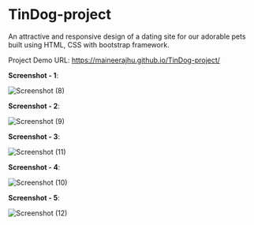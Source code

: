 # TinDog-project

An attractive and responsive design of a dating site for our adorable pets built using HTML, CSS with bootstrap framework.

Project Demo URL: https://maineerajhu.github.io/TinDog-project/

**Screenshot - 1**:

![Screenshot (8)](https://user-images.githubusercontent.com/66193975/151738885-86e196c6-d273-40cf-9565-6a2779f0e1cc.png)

**Screenshot - 2**:

![Screenshot (9)](https://user-images.githubusercontent.com/66193975/151738903-a4847164-00ff-444f-bf55-2e051a5a4b56.png)

**Screenshot - 3**:

![Screenshot (11)](https://user-images.githubusercontent.com/66193975/151738909-6db98008-be8c-47c3-8230-c4401eaec989.png)

**Screenshot - 4**:

![Screenshot (10)](https://user-images.githubusercontent.com/66193975/151738921-14129922-644f-4c54-915d-7f4f3de28f73.png)

**Screenshot - 5**:

![Screenshot (12)](https://user-images.githubusercontent.com/66193975/151738926-bdb77890-47d5-4d31-9fbe-074211375d87.png)
